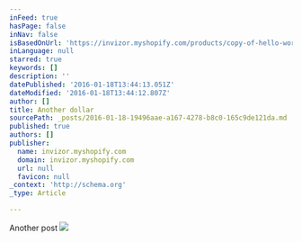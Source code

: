 ```yaml
---
inFeed: true
hasPage: false
inNav: false
isBasedOnUrl: 'https://invizor.myshopify.com/products/copy-of-hello-world-sleeve-222'
inLanguage: null
starred: true
keywords: []
description: ''
datePublished: '2016-01-18T13:44:13.051Z'
dateModified: '2016-01-18T13:44:12.807Z'
author: []
title: Another dollar
sourcePath: _posts/2016-01-18-19496aae-a167-4278-b8c0-165c9de121da.md
published: true
authors: []
publisher:
  name: invizor.myshopify.com
  domain: invizor.myshopify.com
  url: null
  favicon: null
_context: 'http://schema.org'
_type: Article

---
```

Another post
![](https://cdn.shopify.com/s/files/1/1131/1884/products/P8200084_498f1eee-3dac-4d3e-ab90-91ae47517598_1024x1024.JPG?v=1453107051)